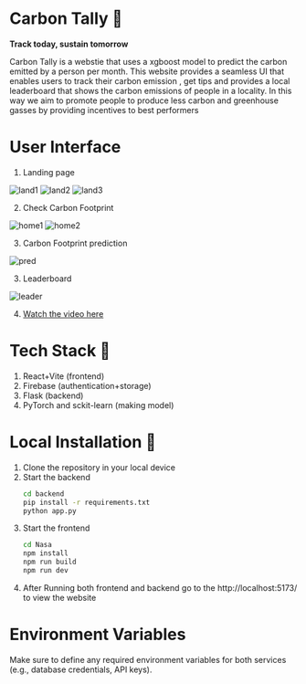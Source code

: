 # Carbon Tally 🌳
**Track today, sustain tomorrow**

Carbon Tally is a webstie that uses a xgboost model to predict the carbon emitted by a person per month. This website provides a seamless UI that enables users to track their carbon emission , get tips and provides a local leaderboard that shows the carbon emissions of people in a locality. In this way we aim to promote people to produce less carbon and greenhouse gasses by providing incentives to best performers

# User Interface

1. Landing page

![land1](Nasa/src//assets//Images/home1.png)
![land2](Nasa/src//assets//Images/home2.png)
![land3](Nasa/src//assets//Images/home3.png)

2. Check Carbon Footprint

![home1](Nasa/src//assets//Images/survey1.png)
![home2](Nasa/src//assets//Images/survey2.png)

3. Carbon Footprint prediction

![pred](Nasa/src//assets//Images/carbon.jpg)

3. Leaderboard

![leader](Nasa/src//assets//Images/table.png)

4. [Watch the video here](https://www.youtube.com/watch?v=Hp8RtDSDq0Q)

    
# Tech Stack 🚀

1. React+Vite (frontend)
2. Firebase (authentication+storage)
3. Flask (backend)
4. PyTorch and sckit-learn (making model)

# Local Installation 🤖

1. Clone the repository in your local device
2. Start the backend
    ```bash
    cd backend
    pip install -r requirements.txt
    python app.py
    ```
3. Start the frontend
    ```bash
    cd Nasa
    npm install
    npm run build
    npm run dev
    ```
4. After Running both frontend and backend go to the http://localhost:5173/ to view the website

# Environment Variables

Make sure to define any required environment variables for both services (e.g., database credentials, API keys).
